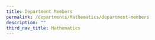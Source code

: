 ```yaml
---
title: Department Members
permalink: /departments/Mathematics/department-members
description: ""
third_nav_title: Mathematics
---
```

